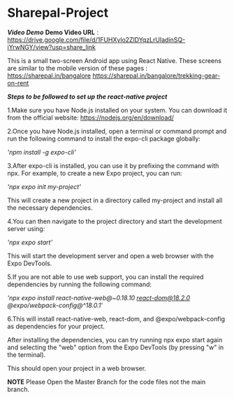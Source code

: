 # Sharepal-Project

***Video Demo***
**Demo Video URL** : https://drive.google.com/file/d/1FUHXylo2ZlDYqzLrUIadinSQ-iYrwNGY/view?usp=share_link




This is a small two-screen Android app using React Native. These screens are similar to the mobile version of these pages : 
https://sharepal.in/bangalore
https://sharepal.in/bangalore/trekking-gear-on-rent 

***Steps to be followed to set up the react-native project***

1.Make sure you have Node.js installed on your system. You can download it from the official website: https://nodejs.org/en/download/

2.Once you have Node.js installed, open a terminal or command prompt and run the following command to install the expo-cli package globally:

  *'npm install -g expo-cli'*
  
3.After expo-cli is installed, you can use it by prefixing the command with npx. For example, to create a new Expo project, you can run:

  *'npx expo init my-project'*
  
  This will create a new project in a directory called my-project and install all the necessary dependencies.
  
4.You can then navigate to the project directory and start the development server using:

  *'npx expo start'*
  
  This will start the development server and open a web browser with the Expo DevTools.
  
5.If you are not able to use web support, you can install the required dependencies by running the following command:

  *'npx expo install react-native-web@~0.18.10 react-dom@18.2.0 @expo/webpack-config@^18.0.1'*
  
6.This will install react-native-web, react-dom, and @expo/webpack-config as dependencies for your project.

  After installing the dependencies, you can try running npx expo start again and selecting the "web" option from the Expo DevTools (by pressing "w" in the terminal).
  
  This should open your project in a web browser.

**NOTE**
Please Open the Master Branch for the code files not the main branch.

